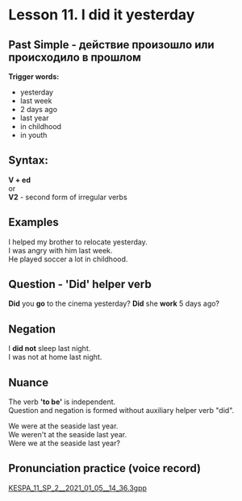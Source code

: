 # Lesson 11. I did it yesterday

## Past Simple - действие произошло или происходило в прошлом

**Trigger words:**
* yesterday
* last week
* 2 days ago
* last year
* in childhood
* in youth


## Syntax:

**V + ed**  
or  
**V2** - second form of irregular verbs


## Examples

I helped my brother to relocate yesterday.  
I was angry with him last week.  
He played soccer a lot in childhood.  


## Question - 'Did' helper verb

**Did** you **go** to the cinema yesterday?
**Did** she **work** 5 days ago?


## Negation

I **did not** sleep last night.  
I was not at home last night.  

## Nuance

The verb **'to be'** is independent.  
Question and negation is formed without auxiliary helper verb "did".  

We were at the seaside last year.  
We weren't at the seaside last year.  
Were we at the seaside last year?


## Pronunciation practice (voice record)
[KESPA_11_SP_2__2021_01_05__14_36.3gpp](https://mega.nz/file/118TDSZZ#cCEPVZS8lvRtxsFPFj1Qkrehk3iRUKfI3qYt7i-qozQ)
